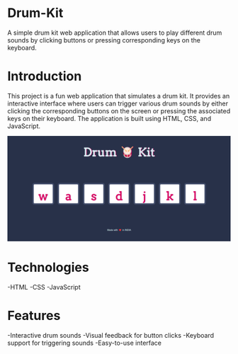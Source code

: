 # Drum-Kit
A simple drum kit web application that allows users to play different drum sounds by clicking buttons or pressing corresponding keys on the keyboard.

# Introduction
This project is a fun web application that simulates a drum kit. It provides an interactive interface where users can trigger various drum sounds by either clicking the corresponding buttons on the screen or pressing the associated keys on their keyboard. The application is built using HTML, CSS, and JavaScript.

<img width="1266" alt="ss project" src="images/drumkit 2.png">

# Technologies
-HTML
-CSS
-JavaScript

# Features
-Interactive drum sounds
-Visual feedback for button clicks
-Keyboard support for triggering sounds
-Easy-to-use interface
